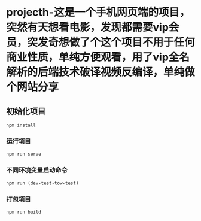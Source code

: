 # projecth-这是一个手机网页端的项目，突然有天想看电影，发现都需要vip会员，突发奇想做了个这个项目不用于任何商业性质，单纯方便观看，用了vip全名解析的后端技术破译视频反编译，单纯做个网站分享

## 初始化项目
```
npm install
```

### 运行项目
```
npm run serve
```
### 不同环境变量启动命令
```
npm run (dev-test-tow-test)
```
### 打包项目
```
npm run build
```